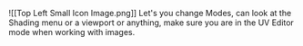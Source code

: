 ![[Top Left Small Icon Image.png]]
Let's you change Modes, can look at the Shading menu or a viewport or anything, make sure you are in the UV Editor mode when working with images.